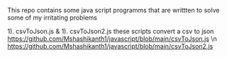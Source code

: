 This repo contains some java script programms that are writtten to solve some of  my irritating problems

1). csvToJson.js  & 1). csvToJson2.js these scripts convert a csv to json  
https://github.com/Mshashikanth1/javascript/blob/main/csvToJson.js \n
https://github.com/Mshashikanth1/javascript/blob/main/csvToJson2.js
